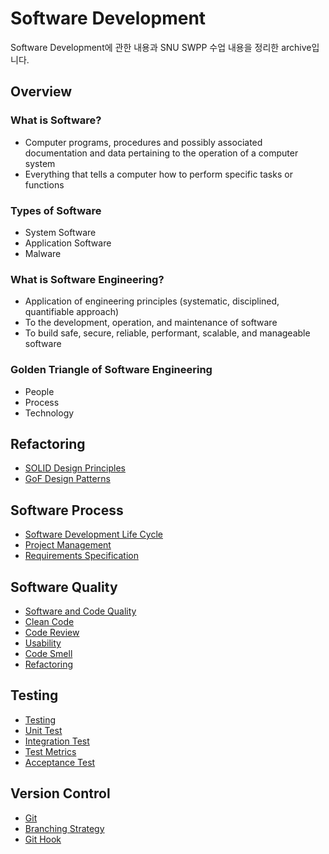 # Software Development

Software Development에 관한 내용과 SNU SWPP 수업 내용을 정리한 archive입니다.

## Overview

### What is Software?

* Computer programs, procedures and possibly associated documentation and data pertaining to the operation of a computer system
* Everything that tells a computer how to perform specific tasks or functions

### Types of Software

* System Software
* Application Software
* Malware

### What is Software Engineering?

* Application of engineering principles (systematic, disciplined, quantifiable approach)
* To the development, operation, and maintenance of software
* To build safe, secure, reliable, performant, scalable, and manageable software

### Golden Triangle of Software Engineering

* People
* Process
* Technology

## Refactoring

* [SOLID Design Principles](refactoring/01_solid.md)
* [GoF Design Patterns](refactoring/02_gof.md.md)

## Software Process

* [Software Development Life Cycle](software_process/01_sdlc.md)
* [Project Management](software_process/02_project_management.md)
* [Requirements Specification](software_process/03_requirements.md)

## Software Quality

* [Software and Code Quality](software_quality/01_quality.md)
* [Clean Code](software_quality/02_clean_code.md)
* [Code Review](software_quality/03_review.md)
* [Usability](software_quality/04_usability.md)
* [Code Smell](software_quality/05_code_smell.md)
* [Refactoring](software_quality/06_refactoring.md)

## Testing

* [Testing](testing/01_intro.md)
* [Unit Test](testing/02_unit.md)
* [Integration Test](testing/03_it.md)
* [Test Metrics](testing/04_metric.md)
* [Acceptance Test](testing/05_acceptance.md)

## Version Control

* [Git](version_control/01_git.md)
* [Branching Strategy](version_control/02_strategy.md)
* [Git Hook](version_control/03_precommit.md)
